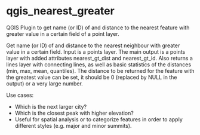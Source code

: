 # qgis_nearest_greater
QGIS Plugin to get name (or ID) of and distance to the nearest feature with greater value in a certain field of a point layer.

Get name (or ID) of and distance to the nearest neighbour with greater value in a certain field. Input is a points layer. 
The main output is a points layer with added attributes nearest_gt_dist and nearest_gt_id.
Also returns a lines layer with connecting lines, as well as basic statistics of the distances (min, max, mean, quantiles). 
The distance to be returned for the feature with the greatest value can be set, 
it should be 0 (replaced by NULL in the output) or a very large number.

Use cases: 
- Which is the next larger city? 
- Which is the closest peak with higher elevation? 
- Useful for spatial analysis or to categorize features in order to apply different styles (e.g. major and minor summits). 

